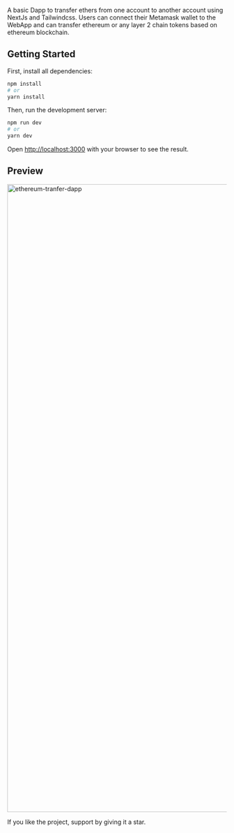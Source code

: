 A basic Dapp to transfer ethers from one account to another account using NextJs and Tailwindcss. Users can connect their Metamask wallet to the WebApp and can transfer ethereum or any layer 2 chain tokens based on ethereum blockchain.

## Getting Started

First, install all dependencies:

```bash
npm install
# or
yarn install
```
Then, run the development server: 

```bash
npm run dev
# or
yarn dev
```

Open [http://localhost:3000](http://localhost:3000) with your browser to see the result.

## Preview

<img width="1440" alt="ethereum-tranfer-dapp" src="https://user-images.githubusercontent.com/81639340/171578347-2a7da0e8-558e-461d-848d-0063ca3011ff.png">


If you like the project, support by giving it a star.
